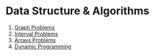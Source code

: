 # Data Structure & Algorithms

1. [Graph Problems](./Graphs/)
2. [Interval Problems](./Intervals/)
3. [Arrays Problems](./Arrays/)
4. [Dynamic Programming](./Dynamic-Programming/)